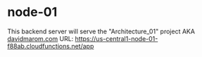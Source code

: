 # node-01

This backend server will serve the "Architecture_01" project AKA [davidmarom.com](https://davidmarom.com)
URL: https://us-central1-node-01-f88ab.cloudfunctions.net/app